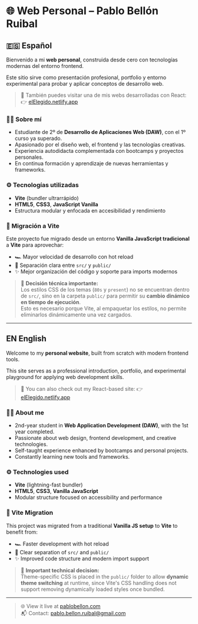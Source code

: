 # 🌐 Web Personal – Pablo Bellón Ruibal

## 🇪🇸 Español

Bienvenido a mi **web personal**, construida desde cero con tecnologías modernas del entorno frontend.

Este sitio sirve como presentación profesional, portfolio y entorno experimental para probar y aplicar conceptos de desarrollo web.

> 🔗 También puedes visitar una de mis webs desarrolladas con React:
> 👉 [elElegido.netlify.app](https://elelegido.netlify.app)

### 👨‍💻 Sobre mí

- Estudiante de 2º de **Desarrollo de Aplicaciones Web (DAW)**, con el 1º curso ya superado.
- Apasionado por el diseño web, el frontend y las tecnologías creativas.
- Experiencia autodidacta complementada con bootcamps y proyectos personales.
- En continua formación y aprendizaje de nuevas herramientas y frameworks.

### ⚙️ Tecnologías utilizadas

- **Vite** (bundler ultrarrápido)
- **HTML5**, **CSS3**, **JavaScript Vanilla**
- Estructura modular y enfocada en accesibilidad y rendimiento

### 🔄 Migración a Vite

Este proyecto fue migrado desde un entorno **Vanilla JavaScript tradicional** a **Vite** para aprovechar:

- 🏎️ Mayor velocidad de desarrollo con hot reload
- 📁 Separación clara entre `src/` y `public/`
- ✨ Mejor organización del código y soporte para imports modernos

> 🎯 **Decisión técnica importante:**  
> Los estilos CSS de los temas (`80s` y `present`) no se encuentran dentro de `src/`, sino en la carpeta `public/` para permitir su **cambio dinámico en tiempo de ejecución**.  
> Esto es necesario porque Vite, al empaquetar los estilos, no permite eliminarlos dinámicamente una vez cargados.

---

## EN English

Welcome to my **personal website**, built from scratch with modern frontend tools.

This site serves as a professional introduction, portfolio, and experimental playground for applying web development skills.

> 🔗 You can also check out my React-based site:
> 👉 [elElegido.netlify.app](https://elelegido.netlify.app)

### 👨‍💻 About me

- 2nd-year student in **Web Application Development (DAW)**, with the 1st year completed.
- Passionate about web design, frontend development, and creative technologies.
- Self-taught experience enhanced by bootcamps and personal projects.
- Constantly learning new tools and frameworks.

### ⚙️ Technologies used

- **Vite** (lightning-fast bundler)
- **HTML5**, **CSS3**, **Vanilla JavaScript**
- Modular structure focused on accessibility and performance

### 🔄 Vite Migration

This project was migrated from a traditional **Vanilla JS setup** to **Vite** to benefit from:

- 🏎️ Faster development with hot reload
- 📁 Clear separation of `src/` and `public/`
- ✨ Improved code structure and modern import support

> 🎯 **Important technical decision:**  
> Theme-specific CSS is placed in the `public/` folder to allow **dynamic theme switching** at runtime, since Vite's CSS handling does not support removing dynamically loaded styles once bundled.

---

> 🌐 View it live at [pablobellon.com](https://www.pablobellon.com)  
> 📬 Contact: pablo.bellon.ruibal@gmail.com
